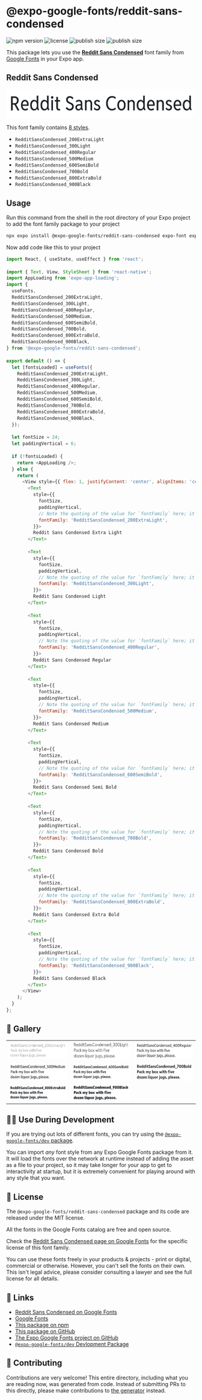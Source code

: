 # @expo-google-fonts/reddit-sans-condensed

![npm version](https://flat.badgen.net/npm/v/@expo-google-fonts/reddit-sans-condensed)
![license](https://flat.badgen.net/github/license/expo/google-fonts)
![publish size](https://flat.badgen.net/packagephobia/install/@expo-google-fonts/reddit-sans-condensed)
![publish size](https://flat.badgen.net/packagephobia/publish/@expo-google-fonts/reddit-sans-condensed)

This package lets you use the [**Reddit Sans Condensed**](https://fonts.google.com/specimen/Reddit+Sans+Condensed) font family from [Google Fonts](https://fonts.google.com/) in your Expo app.

## Reddit Sans Condensed

![Reddit Sans Condensed](./font-family.png)

This font family contains [8 styles](#-gallery).

- `RedditSansCondensed_200ExtraLight`
- `RedditSansCondensed_300Light`
- `RedditSansCondensed_400Regular`
- `RedditSansCondensed_500Medium`
- `RedditSansCondensed_600SemiBold`
- `RedditSansCondensed_700Bold`
- `RedditSansCondensed_800ExtraBold`
- `RedditSansCondensed_900Black`

## Usage

Run this command from the shell in the root directory of your Expo project to add the font family package to your project
```sh
npx expo install @expo-google-fonts/reddit-sans-condensed expo-font expo-app-loading
```

Now add code like this to your project
```js
import React, { useState, useEffect } from 'react';

import { Text, View, StyleSheet } from 'react-native';
import AppLoading from 'expo-app-loading';
import {
  useFonts,
  RedditSansCondensed_200ExtraLight,
  RedditSansCondensed_300Light,
  RedditSansCondensed_400Regular,
  RedditSansCondensed_500Medium,
  RedditSansCondensed_600SemiBold,
  RedditSansCondensed_700Bold,
  RedditSansCondensed_800ExtraBold,
  RedditSansCondensed_900Black,
} from '@expo-google-fonts/reddit-sans-condensed';

export default () => {
  let [fontsLoaded] = useFonts({
    RedditSansCondensed_200ExtraLight,
    RedditSansCondensed_300Light,
    RedditSansCondensed_400Regular,
    RedditSansCondensed_500Medium,
    RedditSansCondensed_600SemiBold,
    RedditSansCondensed_700Bold,
    RedditSansCondensed_800ExtraBold,
    RedditSansCondensed_900Black,
  });

  let fontSize = 24;
  let paddingVertical = 6;

  if (!fontsLoaded) {
    return <AppLoading />;
  } else {
    return (
      <View style={{ flex: 1, justifyContent: 'center', alignItems: 'center' }}>
        <Text
          style={{
            fontSize,
            paddingVertical,
            // Note the quoting of the value for `fontFamily` here; it expects a string!
            fontFamily: 'RedditSansCondensed_200ExtraLight',
          }}>
          Reddit Sans Condensed Extra Light
        </Text>

        <Text
          style={{
            fontSize,
            paddingVertical,
            // Note the quoting of the value for `fontFamily` here; it expects a string!
            fontFamily: 'RedditSansCondensed_300Light',
          }}>
          Reddit Sans Condensed Light
        </Text>

        <Text
          style={{
            fontSize,
            paddingVertical,
            // Note the quoting of the value for `fontFamily` here; it expects a string!
            fontFamily: 'RedditSansCondensed_400Regular',
          }}>
          Reddit Sans Condensed Regular
        </Text>

        <Text
          style={{
            fontSize,
            paddingVertical,
            // Note the quoting of the value for `fontFamily` here; it expects a string!
            fontFamily: 'RedditSansCondensed_500Medium',
          }}>
          Reddit Sans Condensed Medium
        </Text>

        <Text
          style={{
            fontSize,
            paddingVertical,
            // Note the quoting of the value for `fontFamily` here; it expects a string!
            fontFamily: 'RedditSansCondensed_600SemiBold',
          }}>
          Reddit Sans Condensed Semi Bold
        </Text>

        <Text
          style={{
            fontSize,
            paddingVertical,
            // Note the quoting of the value for `fontFamily` here; it expects a string!
            fontFamily: 'RedditSansCondensed_700Bold',
          }}>
          Reddit Sans Condensed Bold
        </Text>

        <Text
          style={{
            fontSize,
            paddingVertical,
            // Note the quoting of the value for `fontFamily` here; it expects a string!
            fontFamily: 'RedditSansCondensed_800ExtraBold',
          }}>
          Reddit Sans Condensed Extra Bold
        </Text>

        <Text
          style={{
            fontSize,
            paddingVertical,
            // Note the quoting of the value for `fontFamily` here; it expects a string!
            fontFamily: 'RedditSansCondensed_900Black',
          }}>
          Reddit Sans Condensed Black
        </Text>
      </View>
    );
  }
};

```

## 🔡 Gallery


||||
|-|-|-|
|![RedditSansCondensed_200ExtraLight](./RedditSansCondensed_200ExtraLight.ttf.png)|![RedditSansCondensed_300Light](./RedditSansCondensed_300Light.ttf.png)|![RedditSansCondensed_400Regular](./RedditSansCondensed_400Regular.ttf.png)||
|![RedditSansCondensed_500Medium](./RedditSansCondensed_500Medium.ttf.png)|![RedditSansCondensed_600SemiBold](./RedditSansCondensed_600SemiBold.ttf.png)|![RedditSansCondensed_700Bold](./RedditSansCondensed_700Bold.ttf.png)||
|![RedditSansCondensed_800ExtraBold](./RedditSansCondensed_800ExtraBold.ttf.png)|![RedditSansCondensed_900Black](./RedditSansCondensed_900Black.ttf.png)|||


## 👩‍💻 Use During Development

If you are trying out lots of different fonts, you can try using the [`@expo-google-fonts/dev` package](https://github.com/expo/google-fonts/tree/master/font-packages/dev#readme).

You can import *any* font style from any Expo Google Fonts package from it. It will load the fonts
over the network at runtime instead of adding the asset as a file to your project, so it may take longer
for your app to get to interactivity at startup, but it is extremely convenient
for playing around with any style that you want.

## 📖 License

The `@expo-google-fonts/reddit-sans-condensed` package and its code are released under the MIT license.

All the fonts in the Google Fonts catalog are free and open source.

Check the [Reddit Sans Condensed page on Google Fonts](https://fonts.google.com/specimen/Reddit+Sans+Condensed) for the specific license of this font family.

You can use these fonts freely in your products & projects - print or digital, commercial or otherwise. However, you can't sell the fonts on their own. This isn't legal advice, please consider consulting a lawyer and see the full license for all details.

## 🔗 Links

- [Reddit Sans Condensed on Google Fonts](https://fonts.google.com/specimen/Reddit+Sans+Condensed)
- [Google Fonts](https://fonts.google.com/)
- [This package on npm](https://www.npmjs.com/package/@expo-google-fonts/reddit-sans-condensed)
- [This package on GitHub](https://github.com/expo/google-fonts/tree/master/font-packages/reddit-sans-condensed)
- [The Expo Google Fonts project on GitHub](https://github.com/expo/google-fonts)
- [`@expo-google-fonts/dev` Devlopment Package](https://github.com/expo/google-fonts/tree/master/font-packages/dev)

## 🤝 Contributing

Contributions are very welcome! This entire directory, including what you are reading now, was generated from code. Instead of submitting PRs to this directly, please make contributions to [the generator](https://github.com/expo/google-fonts/tree/master/packages/generator) instead.
